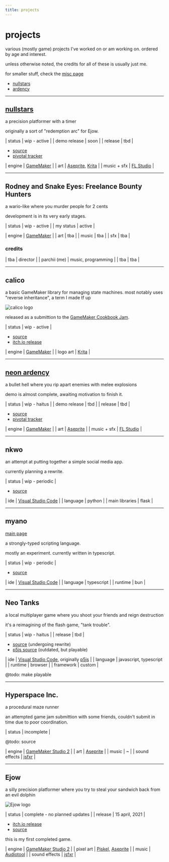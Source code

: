 ```yaml
---
title: projects
---
```


# projects

various (mostly game) projects I've worked on or am working on. ordered by age and interest.

unless otherwise noted, the credits for all of these is usually just me. 

for smaller stuff, check the [misc page](misc)

- [nullstars](/nullstars/)
- [ardency](/ardency/)


---
## [nullstars](/nullstars/)

a precision platformer with a timer

originally a sort of "redemption arc" for Ejow. 

| status | wip - active |
| demo release | soon |
| release | tbd |

- [source](https://github.com/Wainggan/nullstars)
- [pivotal tracker](https://www.pivotaltracker.com/projects/2687512)

| engine | [GameMaker](https://gamemaker.io/en) |
| art | [Aseprite](https://www.aseprite.org/), [Krita](https://krita.org/en/) |
| music + sfx | [FL Studio](https://www.image-line.com/) |


---
## Rodney and Snake Eyes: Freelance Bounty Hunters

a wario-like where you murder people for 2 cents

development is in its very early stages.

| status | wip - active |
| my status | active |

| engine | [GameMaker](https://gamemaker.io/en) |
| art | tba |
| music | tba |
| sfx | tba |


### credits

| tba | director |
| parchii (me) | music, programming |
| tba | tba |


---
## calico

a basic GameMaker library for managing state machines. 
most notably uses "reverse inheritance", a term I made tf up

![calico logo](https://img.itch.zone/aW1nLzE1MDM1MjY0LnBuZw==/347x500/H1h5Rm.png)

released as a submittion to the [GameMaker Cookbook Jam](https://itch.io/jam/cookbook-jam-1).

| status | wip - active |

- [source](https://github.com/Wainggan/calico)
- [itch.io release](https://wainggan.itch.io/calico)

| engine | [GameMaker](https://gamemaker.io/en) |
| logo art | [Krita](https://krita.org/en/) |


---
## [neon ardency](/ardency/)

a bullet hell where you rip apart enemies with melee explosions

demo is almost complete, awaiting motivation to finish it.

| status | wip - haitus |
| demo release | tbd |
| release | tbd |

- [source](https://github.com/Wainggan/GameWIP)
- [pivotal tracker](https://www.pivotaltracker.com/projects/2539954)

| engine | [GameMaker](https://gamemaker.io/en) |
| art | [Aseprite](https://www.aseprite.org/) |
| music + sfx | [FL Studio](https://www.image-line.com/) |


---
## nkwo

an attempt at putting together a simple social media app. 

currently planning a rewrite.

| status | wip - periodic |

- [source](https://github.com/Wainggan/nkwo)

| ide | [Visual Studio Code](https://code.visualstudio.com/) |
| language | python |
| main libraries | flask |


---
## myano

[main page](myano/)

a strongly-typed scripting language.

mostly an experiment. currently written in typescript.

| status | wip - periodic |

- [source](https://github.com/Wainggan/myano)

| ide | [Visual Studio Code](https://code.visualstudio.com/) |
| language | typescript |
| runtime | bun |


---
## Neo Tanks

a local multiplayer game where you shoot your friends and reign destruction

it's a reimagining of the flash game, "tank trouble". 

| status | wip - haitus |
| release | tbd |

- [source](https://github.com/Wainggan/neo-tanks) (undergoing rewrite)
- [p5js source](https://editor.p5js.org/Wainggan/sketches/jo9i_JptQ) (outdated, but playable)

| ide | [Visual Studio Code](https://code.visualstudio.com/), originally [p5js](https://p5js.org/) |
| language | javascript, typescript |
| runtime | browser |
| framework | custom |

@todo: make playable


---
## Hyperspace Inc.

a procedural maze runner 

an attempted game jam submittion with some friends, couldn't submit in time due to poor coordination.

| status | incomplete |

@todo: source

| engine | [GameMaker Studio 2](https://gamemaker.io/en) |
| art | [Aseprite](https://www.aseprite.org/) |
| music | ~ |
| sound effects | [jsfxr](https://sfxr.me/) |


---
## Ejow

a silly precision platformer where you try to steal your sandwich back from an evil dolphin

![Ejow logo](https://img.itch.zone/aW1nLzU2ODI2MzgucG5n/315x250%23c/%2B%2BjVAW.png)

| status | complete - no planned updates |
| release | 15 april, 2021 |

- [itch.io release](https://wainggan.itch.io/ejow)
- [source](https://github.com/Wainggan/ejow)

this is my first completed game. 

| engine | [GameMaker Studio 2](https://gamemaker.io/en) |
| pixel art | [Piskel](https://www.piskelapp.com/), [Aseprite](https://www.aseprite.org/) |
| music | [Audiotool](https://www.audiotool.com/) |
| sound effects | [jsfxr](https://sfxr.me/) |

